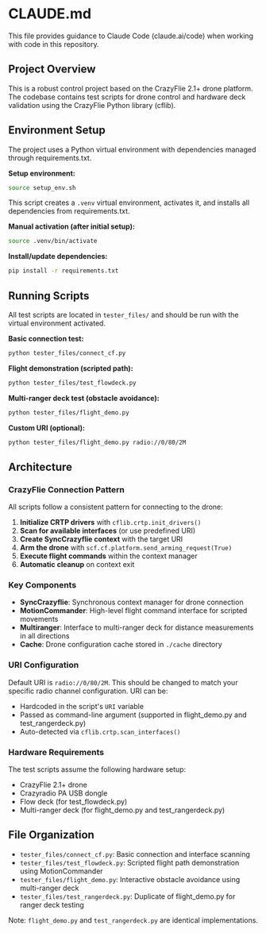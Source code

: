 # CLAUDE.md

This file provides guidance to Claude Code (claude.ai/code) when working with code in this repository.

## Project Overview

This is a robust control project based on the CrazyFlie 2.1+ drone platform. The codebase contains test scripts for drone control and hardware deck validation using the CrazyFlie Python library (cflib).

## Environment Setup

The project uses a Python virtual environment with dependencies managed through requirements.txt.

**Setup environment:**
```bash
source setup_env.sh
```

This script creates a `.venv` virtual environment, activates it, and installs all dependencies from requirements.txt.

**Manual activation (after initial setup):**
```bash
source .venv/bin/activate
```

**Install/update dependencies:**
```bash
pip install -r requirements.txt
```

## Running Scripts

All test scripts are located in `tester_files/` and should be run with the virtual environment activated.

**Basic connection test:**
```bash
python tester_files/connect_cf.py
```

**Flight demonstration (scripted path):**
```bash
python tester_files/test_flowdeck.py
```

**Multi-ranger deck test (obstacle avoidance):**
```bash
python tester_files/flight_demo.py
```

**Custom URI (optional):**
```bash
python tester_files/flight_demo.py radio://0/80/2M
```

## Architecture

### CrazyFlie Connection Pattern

All scripts follow a consistent pattern for connecting to the drone:

1. **Initialize CRTP drivers** with `cflib.crtp.init_drivers()`
2. **Scan for available interfaces** (or use predefined URI)
3. **Create SyncCrazyflie context** with the target URI
4. **Arm the drone** with `scf.cf.platform.send_arming_request(True)`
5. **Execute flight commands** within the context manager
6. **Automatic cleanup** on context exit

### Key Components

- **SyncCrazyflie**: Synchronous context manager for drone connection
- **MotionCommander**: High-level flight command interface for scripted movements
- **Multiranger**: Interface to multi-ranger deck for distance measurements in all directions
- **Cache**: Drone configuration cache stored in `./cache` directory

### URI Configuration

Default URI is `radio://0/80/2M`. This should be changed to match your specific radio channel configuration. URI can be:
- Hardcoded in the script's `URI` variable
- Passed as command-line argument (supported in flight_demo.py and test_rangerdeck.py)
- Auto-detected via `cflib.crtp.scan_interfaces()`

### Hardware Requirements

The test scripts assume the following hardware setup:
- CrazyFlie 2.1+ drone
- Crazyradio PA USB dongle
- Flow deck (for test_flowdeck.py)
- Multi-ranger deck (for flight_demo.py and test_rangerdeck.py)

## File Organization

- `tester_files/connect_cf.py`: Basic connection and interface scanning
- `tester_files/test_flowdeck.py`: Scripted flight path demonstration using MotionCommander
- `tester_files/flight_demo.py`: Interactive obstacle avoidance using multi-ranger deck
- `tester_files/test_rangerdeck.py`: Duplicate of flight_demo.py for ranger deck testing

Note: `flight_demo.py` and `test_rangerdeck.py` are identical implementations.
